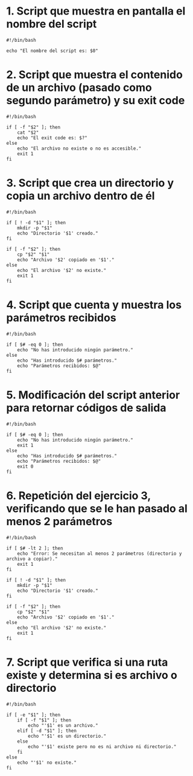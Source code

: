# 1. Script que muestra en pantalla el nombre del script

````
#!/bin/bash

echo "El nombre del script es: $0"
````

# 2. Script que muestra el contenido de un archivo (pasado como segundo parámetro) y su exit code

````
#!/bin/bash

if [ -f "$2" ]; then
    cat "$2"
    echo "El exit code es: $?"
else
    echo "El archivo no existe o no es accesible."
    exit 1
fi
````

# 3. Script que crea un directorio y copia un archivo dentro de él

````
#!/bin/bash

if [ ! -d "$1" ]; then
    mkdir -p "$1"
    echo "Directorio '$1' creado."
fi

if [ -f "$2" ]; then
    cp "$2" "$1"
    echo "Archivo '$2' copiado en '$1'."
else
    echo "El archivo '$2' no existe."
    exit 1
fi
````

# 4. Script que cuenta y muestra los parámetros recibidos

````
#!/bin/bash

if [ $# -eq 0 ]; then
    echo "No has introducido ningún parámetro."
else
    echo "Has introducido $# parámetros."
    echo "Parámetros recibidos: $@"
fi
````

# 5. Modificación del script anterior para retornar códigos de salida

````
#!/bin/bash

if [ $# -eq 0 ]; then
    echo "No has introducido ningún parámetro."
    exit 1
else
    echo "Has introducido $# parámetros."
    echo "Parámetros recibidos: $@"
    exit 0
fi
````

# 6. Repetición del ejercicio 3, verificando que se le han pasado al menos 2 parámetros

````
#!/bin/bash

if [ $# -lt 2 ]; then
    echo "Error: Se necesitan al menos 2 parámetros (directorio y archivo a copiar)."
    exit 1
fi

if [ ! -d "$1" ]; then
    mkdir -p "$1"
    echo "Directorio '$1' creado."
fi

if [ -f "$2" ]; then
    cp "$2" "$1"
    echo "Archivo '$2' copiado en '$1'."
else
    echo "El archivo '$2' no existe."
    exit 1
fi
````

# 7. Script que verifica si una ruta existe y determina si es archivo o directorio

````
#!/bin/bash

if [ -e "$1" ]; then
    if [ -f "$1" ]; then
        echo "'$1' es un archivo."
    elif [ -d "$1" ]; then
        echo "'$1' es un directorio."
    else
        echo "'$1' existe pero no es ni archivo ni directorio."
    fi
else
    echo "'$1' no existe."
fi
````




